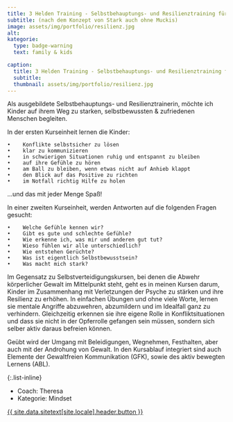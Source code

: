 ```yaml
---
title: 3 Helden Training - Selbstbehauptungs- und Resilienztraining für Kinder
subtitle: (nach dem Konzept von Stark auch ohne Muckis)
image: assets/img/portfolio/resilienz.jpg
alt:
kategorie:
  type: badge-warning
  text: family & kids

caption:
  title: 3 Helden Training - Selbstbehauptungs- und Resilienztraining für Kinder
  subtitle:
  thumbnail: assets/img/portfolio/resilienz.jpg
---
```


Als ausgebildete Selbstbehauptungs- und Resilienztrainerin, möchte ich Kinder auf ihrem Weg zu starken, selbstbewussten & zufriedenen Menschen begleiten.

In der ersten Kurseinheit lernen die Kinder:

    •    Konflikte selbstsicher zu lösen 
    •    klar zu kommunizieren 
    •    in schwierigen Situationen ruhig und entspannt zu bleiben 
    •    auf ihre Gefühle zu hören 
    •    am Ball zu bleiben, wenn etwas nicht auf Anhieb klappt 
    •    den Blick auf das Positive zu richten 
    •    im Notfall richtig Hilfe zu holen 

...und das mit jeder Menge Spaß!

In einer zweiten Kurseinheit, werden Antworten auf die folgenden Fragen gesucht:

    •    Welche Gefühle kennen wir? 
    •    Gibt es gute und schlechte Gefühle? 
    •    Wie erkenne ich, was mir und anderen gut tut? 
    •    Wieso fühlen wir alle unterschiedlich? 
    •    Wie entstehen Gerüchte? 
    •    Was ist eigentlich Selbstbewusstsein? 
    •    Was macht mich stark? 

Im Gegensatz zu Selbstverteidigungskursen, bei denen die Abwehr körperlicher Gewalt im Mittelpunkt steht, geht es in meinen Kursen darum, Kinder im Zusammenhang mit Verletzungen der Psyche zu stärken und ihre Resilienz zu erhöhen.
In einfachen Übungen und ohne viele Worte, lernen sie mentale Angriffe abzuwehren, abzumildern und im Idealfall ganz zu verhindern. Gleichzeitig erkennen sie ihre eigene Rolle in Konfliktsituationen und dass sie nicht in der Opferrolle gefangen sein müssen, sondern sich selber aktiv daraus befreien können.

Geübt wird der Umgang mit Beleidigungen, Wegnehmen, Festhalten, aber auch mit der Androhung von Gewalt. In den Kursablauf integriert sind auch Elemente der Gewaltfreien Kommunikation (GFK), sowie des aktiv bewegten Lernens (ABL).


{:.list-inline}
- Coach: Theresa
- Kategorie: Mindset

<a class="btn btn-primary btn-xl text-uppercase js-scroll-trigger" href="{{site.data.sitetext[site.locale].header.buttonlink }}">{{ site.data.sitetext[site.locale].header.button }}</a>
